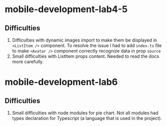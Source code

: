 # mobile-development-lab4-5
## Difficulties
1. Difficulties with dynamic images import to make them be displayed in ```<ListItem />``` 
component. To resolve the issue I had to add ```index.ts``` file to make ```<Avatar />```
component correctly recognize data in prop ```source```
2. Small difficulties with ListItem props content. Needed to read the docs more carefully.
# mobile-development-lab6
## Difficulties
1. Small difficulties with node modules for pie chart. Not all modules had types declaration
for Typescript (a language that is used in the project).